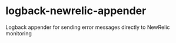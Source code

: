 logback-newrelic-appender
=========================

Logback appender for sending error messages directly to NewRelic monitoring
